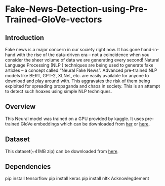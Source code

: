 # Fake-News-Detection-using-Pre-Trained-GloVe-vectors
## Introduction
Fake news is a major concern in our society right now. It has gone hand-in-hand with the rise of the data-driven era – not a coincidence when you consider the sheer volume of data we are generating every second! Natural Language Processing (NLP ) techniques are being used to generate fake articles – a concept called “Neural Fake News”. Advanced pre-trained NLP models like BERT, GPT-2, XLNet, etc. are easily available for anyone to download and play around with. This aggravates the risk of them being exploited for spreading propaganda and chaos in society. This is an attempt to detect such hoaxes using simple NLP techniques.

## Overview
This Neural model was trained on a GPU provided by kaggle. It uses pre-trained GloVe embeddings which can be downloaded from [her](https://nlp.stanford.edu/projects/glove/) or [here](https://www.kaggle.com/jdpaletto/glove-global-vectors-for-word-representation).

## Dataset
This dataset(~41MB zip) can be downloaded from [here](https://www.kaggle.com/clmentbisaillon/fake-and-real-news-dataset).

## Dependencies
pip install tensorflow
pip install keras
pip install nltk
Acknowlegdement
